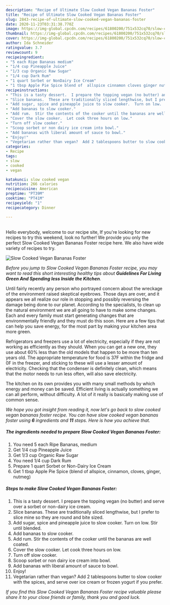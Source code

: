 ```yaml
---
description: "Recipe of Ultimate Slow Cooked Vegan Bananas Foster"
title: "Recipe of Ultimate Slow Cooked Vegan Bananas Foster"
slug: 2843-recipe-of-ultimate-slow-cooked-vegan-bananas-foster
date: 2020-11-23T03:31:38.770Z
image: https://img-global.cpcdn.com/recipes/61800200/751x532cq70/slow-cooked-vegan-bananas-foster-recipe-main-photo.jpg
thumbnail: https://img-global.cpcdn.com/recipes/61800200/751x532cq70/slow-cooked-vegan-bananas-foster-recipe-main-photo.jpg
cover: https://img-global.cpcdn.com/recipes/61800200/751x532cq70/slow-cooked-vegan-bananas-foster-recipe-main-photo.jpg
author: Ida Schneider
ratingvalue: 3.7
reviewcount: 9
recipeingredient:
- "5 each Ripe Bananas medium"
- "1/4 cup Pineapple Juice"
- "1/3 cup Organic Raw Sugar"
- "1/4 cup Dark Rum"
- "1 quart Sorbet or NonDairy Ice Cream"
- "1 tbsp Apple Pie Spice blend of  allspice cinnamon cloves ginger nutmeg"
recipeinstructions:
- "This is a tasty dessert.  I prepare the topping vegan (no butter) and serve over a sorbet or non-dairy ice cream."
- "Slice bananas.  These are traditionally sliced lengthwise, but I prefer to slice mine so they are round and bite sized."
- "Add sugar, spice and pineapple juice to slow cooker.  Turn on low.  Stir until blended."
- "Add bananas to slow cooker."
- "Add rum.  Stir the contents of the cooker until the bananas are well coated."
- "Cover the slow cooker.  Let cook three hours on low."
- "Turn off slow cooker."
- "Scoop sorbet or non dairy ice cream into bowl."
- "Add bananas with liberal amount of sauce to bowl."
- "Enjoy!"
- "Vegetarian rather than vegan?  Add 2 tablespoons butter to slow cooker with the spices, and serve over ice cream or frozen yogurt if you prefer."
categories:
- Recipe
tags:
- slow
- cooked
- vegan

katakunci: slow cooked vegan 
nutrition: 266 calories
recipecuisine: American
preptime: "PT39M"
cooktime: "PT41M"
recipeyield: "1"
recipecategory: Dinner

---
```

<br>
Hello everybody, welcome to our recipe site, If you're looking for new recipes to try this weekend, look no further! We provide you only the perfect Slow Cooked Vegan Bananas Foster recipe here. We also have wide variety of recipes to try.
<br>


![Slow Cooked Vegan Bananas Foster](https://img-global.cpcdn.com/recipes/61800200/751x532cq70/slow-cooked-vegan-bananas-foster-recipe-main-photo.jpg)

<i>Before you jump to Slow Cooked Vegan Bananas Foster recipe, you may want to read this short interesting healthy tips about 
<strong>Guidelines For Living Green And Spending less Inside the Kitchen</strong>.</i>
</br>

Until fairly recently any person who portrayed concern about the wreckage of the environment raised skeptical eyebrows. Those days are over, and it appears we all realize our role in stopping and possibly reversing the damage being done to our planet. According to the specialists, to clean up the natural environment we are all going to have to make some changes. Each and every family must start generating changes that are environmentally friendly and they must do this soon. Here are a few tips that can help you save energy, for the most part by making your kitchen area more green.

Refrigerators and freezers use a lot of electricity, especially if they are not working as efficiently as they should. When you can get a new one, they use about 60% less than the old models that happen to be more than ten years old. The appropriate temperature for food is 37F within the fridge and 0F in the freezer, and sticking to these will use a lesser amount of electricity. Checking that the condenser is definitely clean, which means that the motor needs to run less often, will also save electricity.

The kitchen on its own provides you with many small methods by which energy and money can be saved. Efficient living is actually something we can all perform, without difficulty. A lot of it really is basically making use of common sense.


<i>We hope you got insight from reading it, now let's go back to slow cooked vegan bananas foster recipe. You can have slow cooked vegan bananas foster using <strong>6</strong> ingredients and <strong>11</strong> steps. Here is how you achieve that.
</i>

##### The ingredients needed to prepare Slow Cooked Vegan Bananas Foster:

1. You need 5 each Ripe Bananas, medium
1. Get 1/4 cup Pineapple Juice
1. Get 1/3 cup Organic Raw Sugar
1. You need 1/4 cup Dark Rum
1. Prepare 1 quart Sorbet or Non-Dairy Ice Cream
1. Get 1 tbsp Apple Pie Spice (blend of  allspice, cinnamon, cloves, ginger, nutmeg)


##### Steps to make Slow Cooked Vegan Bananas Foster:

1. This is a tasty dessert.  I prepare the topping vegan (no butter) and serve over a sorbet or non-dairy ice cream.
1. Slice bananas.  These are traditionally sliced lengthwise, but I prefer to slice mine so they are round and bite sized.
1. Add sugar, spice and pineapple juice to slow cooker.  Turn on low.  Stir until blended.
1. Add bananas to slow cooker.
1. Add rum.  Stir the contents of the cooker until the bananas are well coated.
1. Cover the slow cooker.  Let cook three hours on low.
1. Turn off slow cooker.
1. Scoop sorbet or non dairy ice cream into bowl.
1. Add bananas with liberal amount of sauce to bowl.
1. Enjoy!
1. Vegetarian rather than vegan?  Add 2 tablespoons butter to slow cooker with the spices, and serve over ice cream or frozen yogurt if you prefer.


<i>If you find this Slow Cooked Vegan Bananas Foster recipe valuable please share it to your close friends or family, thank you and good luck.</i>
